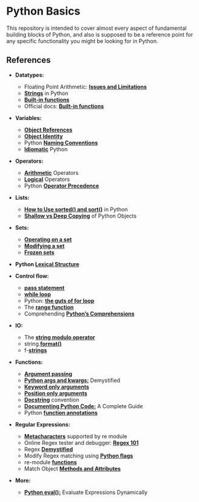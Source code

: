 # Python Basics

This repository is intended to cover almost every aspect of fundamental building blocks of Python, and also is supposed to be a reference point for any specific functionality you might be looking for in Python.

## References

- **Datatypes:**
  - Floating Point Arithmetic: **[Issues and Limitations](https://docs.python.org/3.8/tutorial/floatingpoint.html)**
  - **[Strings](https://realpython.com/python-data-types/#strings)** in Python
  - **[Built-in functions](https://realpython.com/python-data-types/#built-in-functions)**
  - Official docs: **[Built-in functions](https://docs.python.org/3.8/library/functions.html)**

- **Variables:**
  - **[Object References](https://realpython.com/python-variables/#object-references)**
  - **[Object Identity](https://realpython.com/python-variables/#object-identity)**
  - Python **[Naming Conventions](https://www.python.org/dev/peps/pep-0008/#naming-conventions)**
  - **[Idiomatic](https://www.python.org/dev/peps/pep-0008/)** Python

- **Operators:**
  - **[Arithmetic](https://realpython.com/python-operators-expressions/#arithmetic-operators)** Operators
  - **[Logical](https://realpython.com/python-operators-expressions/#logical-operators)** Operators
  - Python **[Operator Precedence](https://realpython.com/python-operators-expressions/#operator-precedence)**
  
- **Lists:**
  - **[How to Use sorted() and sort()](https://realpython.com/python-sort/)** in Python
  - **[Shallow vs Deep Copying](https://realpython.com/copying-python-objects/)** of Python Objects

- **Sets:**
  - **[Operating on a set](https://realpython.com/python-sets/#operating-on-a-set)**
  - **[Modifying a set](https://realpython.com/python-sets/#modifying-a-set)**
  - **[Frozen sets](https://realpython.com/python-sets/#frozen-sets)**

- **Python [Lexical Structure](https://realpython.com/python-program-structure/)**

- **Control flow:**
  - **[pass statement](https://realpython.com/python-conditional-statements/#the-python-pass-statement)**
  - **[while loop](https://realpython.com/python-while-loop/)**
  - Python: **[the guts of for loop](https://realpython.com/python-for-loop/#the-guts-of-the-python-for-loop)**
  - The **[range function](https://realpython.com/python-for-loop/#the-range-function)**
  - Comprehending **[Python’s Comprehensions](https://dbader.org/blog/list-dict-set-comprehensions-in-python)**

- **IO:**
  - The **[string modulo operator](https://realpython.com/python-input-output/#the-string-modulo-operator)**
  - string.**[format()](https://realpython.com/python-formatted-output/#the-string-format-method-simple-replacement-fields)**
  - f-**[strings](https://realpython.com/python-formatted-output/#the-python-formatted-string-literal-f-string)**

- **Functions:**
  - **[Argument passing](https://realpython.com/defining-your-own-python-function/#argument-passing)**
  - **[Python args and kwargs:](https://realpython.com/python-kwargs-and-args)** Demystified
  - **[Keyword only arguments](https://realpython.com/defining-your-own-python-function/#keyword-only-arguments)**
  - **[Position only arguments](https://realpython.com/defining-your-own-python-function/#positional-only-arguments)**
  - **[Docstring](https://www.python.org/dev/peps/pep-0257/)** convention
  - **[Documenting Python Code:](https://realpython.com/documenting-python-code/#documenting-your-python-code-base-using-docstrings)** A Complete Guide
  - Python **[function annotations](https://realpython.com/defining-your-own-python-function/#python-function-annotations)**

- **Regular Expressions:**
  - **[Metacharacters](https://realpython.com/regex-python/#metacharacters-supported-by-the-re-module)** supported by re module
  - Online Regex tester and debugger: **[Regex 101](https://regex101.com/)**
  - Regex **[Demystified](https://www.youtube.com/playlist?list=PL55RiY5tL51ryV3MhCbH8bLl7O_RZGUUE)**
  - Modify Regex matching using **[Python flags](https://realpython.com/regex-python/#modified-regular-expression-matching-with-flags)**
  - re-module **[functions](https://realpython.com/regex-python-part-2/#re-module-functions)**
  - Match Object **[Methods and Attributes](https://realpython.com/regex-python-part-2/#match-object-methods-and-attributes)**

- **More:**
  - **[Python eval():](https://realpython.com/python-eval-function/)** Evaluate Expressions Dynamically
